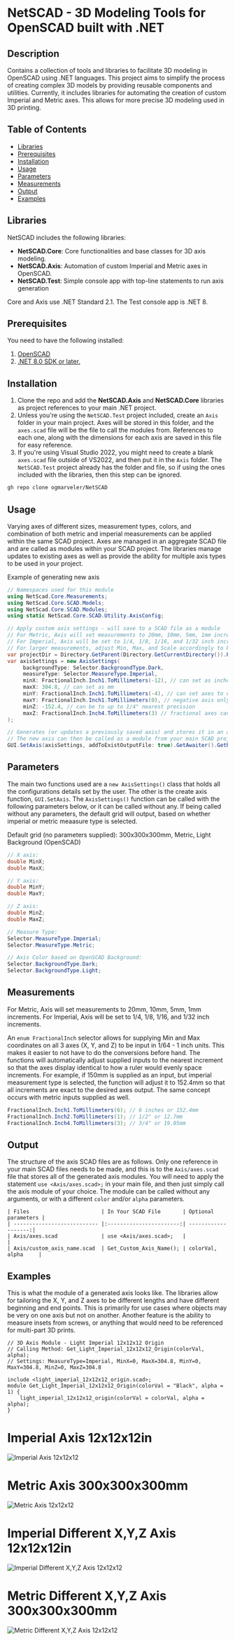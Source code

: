# NetSCAD - 3D Modeling Tools for OpenSCAD built with .NET

## Description
Contains a collection of tools and libraries to facilitate 3D modeling in OpenSCAD using .NET languages. This project aims to simplify the process of creating complex 3D models by providing reusable components and utilities. Currently, it includes libraries for automating the creation of custom Imperial and Metric axes. This allows for more precise 3D modeling used in 3D printing.

## Table of Contents
- [Libraries](#libraries)
- [Prerequisites](#prerequisites)
- [Installation](#installation)
- [Usage](#usage)
- [Parameters](#parameters)
- [Measurements](#measurements)
- [Output](#output)
- [Examples](#examples)

## Libraries
NetSCAD includes the following libraries:
- **NetSCAD.Core**: Core functionalities and base classes for 3D axis modeling.
- **NetSCAD.Axis**: Automation of custom Imperial and Metric axes in OpenSCAD.
- **NetSCAD.Test**: Simple console app with top-line statements to run axis generation

Core and Axis use .NET Standard 2.1. The Test console app is .NET 8.

## Prerequisites
You need to have the following installed: 

1. [OpenSCAD](https://openscad.org/downloads.html)
2. [.NET 8.0 SDK or later.](https://dotnet.microsoft.com/en-us/download)

## Installation
1. Clone the repo and add the **NetSCAD.Axis** and **NetSCAD.Core** libraries as project references to your main .NET project.
2. Unless you're using the ``NetSCAD.Test`` project included, create an ``Axis`` folder in your main project. Axes will be stored in this folder, and the ``axes.scad`` file will be the file to call the modules from. References to each one, along with the dimensions for each axis are saved in this file for easy reference.
3. If you're using Visual Studio 2022, you might need to create a blank ``axes.scad`` file outside of VS2022, and then put it in the ``Axis`` folder. The ``NetSCAD.Test`` project already has the folder and file, so if using the ones included with the libraries, then this step can be ignored.

```bash
gh repo clone ogmarveler/NetSCAD
```

## Usage
Varying axes of different sizes, measurement types, colors, and combination of both metric and imperial measurements can be applied within the same SCAD project. Axes are managed in an aggregate SCAD file and are called as modules within your SCAD project. The libraries manage updates to existing axes as well as provide the ability for multiple axis types to be used in your project.

Example of generating new axis
```csharp
// Namespaces used for this module
using NetScad.Core.Measurements;
using NetScad.Core.SCAD.Models;
using NetScad.Core.SCAD.Modules;
using static NetScad.Core.SCAD.Utility.AxisConfig;

// Apply custom axis settings - will save to a SCAD file as a module
// For Metric, Axis will set measurements to 20mm, 10mm, 5mm, 1mm increments.
// For Imperial, Axis will be set to 1/4, 1/8, 1/16, and 1/32 inch increments.
// For larger measurements, adjust Min, Max, and Scale accordingly to keep axis readable.
var projectDir = Directory.GetParent(Directory.GetCurrentDirectory()).Parent.Parent.FullName;
var axisSettings = new AxisSettings(
     backgroundType: Selector.BackgroundType.Dark,
     measureType: Selector.MeasureType.Imperial,
     minX: FractionalInch.Inch1.ToMillimeters(-12), // can set as inches
     maxX: 304.8, // can set as mm
     minY: FractionalInch.Inch1.ToMillimeters(-4), // can set axes to different lengths
     maxY: FractionalInch.Inch1.ToMillimeters(0), // negative axis only can be applied (insets, etc.)
     minZ: -152.4, // can be to up to 1/4" nearest precision
     maxZ: FractionalInch.Inch4.ToMillimeters(3) // fractional axes can be used (3/4")
);

// Generates (or updates a previously saved axis) and stores it in an aggregate axes file
// The new axis can then be called as a module from your main SCAD project file
GUI.SetAxis(axisSettings, addToExistOutputFile: true).GetAwaiter().GetResult();
```

## Parameters
The main two functions used are a ``new AxisSettings()`` class that holds all the configurations details set by the user. The other is the create axis function, ``GUI.SetAxis``. The ``AxisSettings()`` function can be called with the following parameters below, or it can be called without any. If being called without any parameters, the default grid will output, based on whether imperial or metric meaasure type is selected.

Default grid (no parameters supplied): 300x300x300mm, Metric, Light Background (OpenSCAD)

```csharp
// X axis:
double MinX;
double MaxX;

// Y axis:
double MinY;
double MaxY;

// Z axis:
double MinZ;
double MaxZ;

// Measure Type:
Selector.MeasureType.Imperial;
Selector.MeasureType.Metric;

// Axis Color based on OpenSCAD Background:
Selector.BackgroundType.Dark;
Selector.BackgroundType.Light;
```

## Measurements
For Metric, Axis will set measurements to 20mm, 10mm, 5mm, 1mm increments.
For Imperial, Axis will be set to 1/4, 1/8, 1/16, and 1/32 inch increments.

An ``enum FractionalInch`` selector allows for supplying Min and Max coordinates on all 3 axes (X, Y, and Z) to be input in 1/64 - 1 inch units. This makes it easier to not have to do the conversions before hand. The functions will automatically adjust supplied inputs to the nearest increment so that the axes display identical to how a ruler would evenly space increments. For example, if 150mm is supplied as an input, but imperial measurement type is selected, the function will adjust it to 152.4mm so that all increments are exact to the desired axes output. The same concept occurs with metric inputs supplied as well.

```csharp
FractionalInch.Inch1.ToMillimeters(6); // 6 inches or 152.4mm
FractionalInch.Inch2.ToMillimeters(1); // 1/2" or 12.7mm
FractionalInch.Inch4.ToMillimeters(3); // 3/4" or 19.05mm
```

## Output
The structure of the axis SCAD files are as follows. Only one reference in your main SCAD files needs to be made, and this is to the ``Axis/axes.scad`` file that stores all of the generated axis modules. You will need to apply the statement ``use <Axis/axes.scad>;`` in your main file, and then just simply call the axis module of your choice. The module can be called without any arguments, or with a different ``color`` and/or ``alpha`` parameters.

```
| Files                       | In Your SCAD File       | Optional parameters |
| --------------------------- |:-----------------------:| -------------------:|
| Axis/axes.scad              | use <Axis/axes.scad>;   |                     |
| Axis/custom_axis_name.scad  | Get_Custom_Axis_Name(); | colorVal, alpha     |
```

## Examples
This is what the module of a generated axis looks like. 
The libraries allow for tailoring the X, Y, and Z axes to be different lengths and have different beginning and end points. 
This is primarily for use cases where objects may be very on one axis but not on another. 
Another feature is the ability to measure insets from screws, or anything that would need to be referenced for multi-part 3D prints.

```scad
// 3D Axis Module - Light Imperial 12x12x12 Origin
// Calling Method: Get_Light_Imperial_12x12x12_Origin(colorVal, alpha);
// Settings: MeasureType=Imperial, MinX=0, MaxX=304.8, MinY=0, MaxY=304.8, MinZ=0, MaxZ=304.8

include <light_imperial_12x12x12_origin.scad>;
module Get_Light_Imperial_12x12x12_Origin(colorVal = "Black", alpha = 1) {
    light_imperial_12x12x12_origin(colorVal = colorVal, alpha = alpha);
}
```

# Imperial Axis 12x12x12in
![Imperial Axis 12x12x12](https://github.com/ogmarveler/NetSCAD/blob/65494dc4a4c5c5d7465677635949959922d0c2a0/NetScad.Axis/Images/oscadAxis_imperial.PNG)

# Metric Axis 300x300x300mm
![Metric Axis 12x12x12](https://github.com/ogmarveler/NetSCAD/blob/65494dc4a4c5c5d7465677635949959922d0c2a0/NetScad.Axis/Images/oscadAxis_metric.PNG)

# Imperial Different X,Y,Z Axis 12x12x12in
![Imperial Different X,Y,Z Axis 12x12x12](https://github.com/ogmarveler/NetSCAD/blob/65494dc4a4c5c5d7465677635949959922d0c2a0/NetScad.Axis/Images/oscadAxis_imperial_custom.PNG)

# Metric Different X,Y,Z Axis 300x300x300mm
![Metric Different X,Y,Z Axis 12x12x12](https://github.com/ogmarveler/NetSCAD/blob/65494dc4a4c5c5d7465677635949959922d0c2a0/NetScad.Axis/Images/oscadAxis_metric_custom.PNG)

